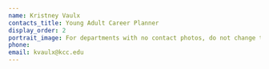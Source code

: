 ```yaml
---
name: Kristney Vaulx
contacts_title: Young Adult Career Planner
display_order: 2
portrait_image: For departments with no contact photos, do not change this field.
phone:
email: kvaulx@kcc.edu
---
```

